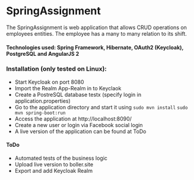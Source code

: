 # SpringAssignment

The SpringAssignment is web application that allows CRUD operations on employees entities. The employee has a many to many relation to its shift.

#### Technologies used: Spring Framework, Hibernate, OAuth2 (Keycloak), PostgreSQL and AngularJS 2

### Installation (only tested on Linux):

- Start Keycloak on port 8080
- Import the Realm App-Realm in to Keyclaok
- Create a PostreSQL database testx (specify login in application.properties)
- Go to the application directory and start it using `sudo mvn install` `sudo mvn spring-boot:run`
- Access the application at http://localhost:8090/
- Create a new user or login via Facebook social login
- A live version of the application can be found at ToDo

#### ToDo
- Automated tests of the business logic
- Upload live version to boller.site
- Export and add Keycloak Realm

